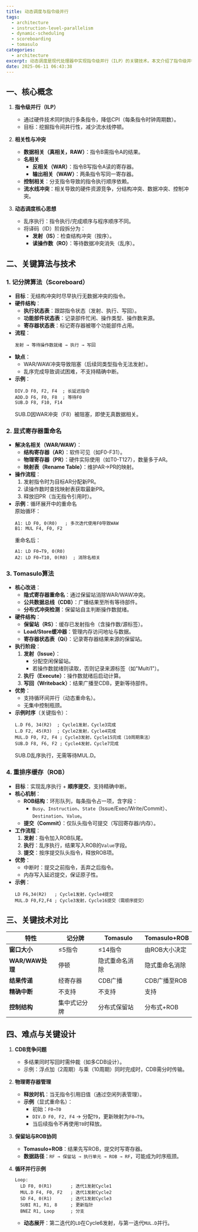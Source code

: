 ```yaml
---
title: 动态调度与指令级并行
tags:
  - architecture
  - instruction-level-parallelism
  - dynamic-scheduling
  - scoreboarding
  - tomasulo
categories:
  - architecture
excerpt: 动态调度是现代处理器中实现指令级并行（ILP）的关键技术。本文介绍了指令级并行的核心概念、相关性与冲突、动态调度的核心思想，以及记分牌算法、显式寄存器重命名和Tomasulo算法等关键技术。
date: 2025-06-11 06:43:38
---
```


## **一、核心概念**
1. **指令级并行（ILP）**  
   - 通过硬件技术同时执行多条指令，降低CPI（每条指令时钟周期数）。
   - 目标：挖掘指令间并行性，减少流水线停顿。

2. **相关性与冲突**  
   - **数据相关（真相关，RAW）**：指令B需指令A的结果。  
   - **名相关**  
     - **反相关（WAR）**：指令B写指令A读的寄存器。  
     - **输出相关（WAW）**：两条指令写同一寄存器。  
   - **控制相关**：分支指令导致的指令执行顺序依赖。  
   - **流水线冲突**：相关导致的硬件资源竞争，分结构冲突、数据冲突、控制冲突。

3. **动态调度核心思想**  
   - 乱序执行：指令执行/完成顺序与程序顺序不同。  
   - 将译码（ID）阶段拆分为：  
     - **发射（IS）**：检查结构冲突（按序）。  
     - **读操作数（RO）**：等待数据冲突消失（乱序）。



## **二、关键算法与技术**
### **1. 记分牌算法（Scoreboard）**
- **目标**：无结构冲突时尽早执行无数据冲突的指令。
- **硬件结构**：  
  - **执行状态表**：跟踪指令状态（发射、执行、写回）。  
  - **功能部件状态表**：记录部件忙闲、操作类型、操作数来源。  
  - **寄存器状态表**：标记寄存器被哪个功能部件占用。  
- **流程**：  
  ```plaintext
  发射 → 等待操作数就绪 → 执行 → 写回
  ```
- **缺点**：  
  - WAR/WAW冲突导致阻塞（后续同类型指令无法发射）。  
  - 乱序完成导致调试困难，不支持精确中断。  
- **示例**：  
  ```assembly
  DIV.D F0, F2, F4  ; 长延迟指令
  ADD.D F6, F0, F8  ; 等待F0
  SUB.D F8, F10, F14
  ```
  SUB.D因WAR冲突（F8）被阻塞，即使无真数据相关。

### **2. 显式寄存器重命名**
- **解决名相关（WAR/WAW）**：  
  - **结构寄存器（AR）**：软件可见（如F0-F31）。  
  - **物理寄存器（PR）**：硬件实际使用（如T0-T127），数量多于AR。  
  - **映射表（Rename Table）**：维护AR→PR的映射。  
- **操作流程**：  
  1. 发射指令时为目标AR分配新PR。  
  2. 读操作数时查找映射表获取最新PR。  
  3. 释放旧PR（当无指令引用时）。  
- **示例**：循环展开中的重命名  
  原始循环：  
  ```assembly
  A1: LD F0, 0(R0)   ; 多次迭代使用F0导致WAW
  B1: MUL F4, F0, F2
  ```
  重命名后：  
  ```assembly
  A1: LD F0→T9, 0(R0)
  A2: LD F0→T10, 0(R0)  ; 消除名相关
  ```

### **3. Tomasulo算法**
- **核心改进**：  
  - **隐式寄存器重命名**：通过保留站消除WAR/WAW冲突。  
  - **公共数据总线（CDB）**：广播结果至所有等待部件。  
  - **分布式冲突检测**：保留站自主判断操作数就绪。  
- **硬件结构**：  
  - **保留站（RS）**：缓存已发射指令（含操作数/源标签）。  
  - **Load/Store缓冲器**：管理内存访问地址与数据。  
  - **寄存器状态表（Qi）**：记录寄存器结果来源的保留站。  
- **执行阶段**：  
  1. **发射（Issue）**：  
     - 分配空闲保留站。  
     - 若操作数就绪则读取，否则记录来源标签（如"Multi1"）。  
  2. **执行（Execute）**：操作数就绪后启动计算。  
  3. **写回（Writeback）**：结果广播至CDB，更新等待部件。  
- **优势**：  
  - 支持循环间并行（动态重命名）。  
  - 无集中控制瓶颈。  
- **示例时序**（关键指令）：  
  ```assembly
  L.D F6, 34(R2)  ; Cycle1发射，Cycle3完成
  L.D F2, 45(R3)  ; Cycle2发射，Cycle4完成
  MUL.D F0, F2, F4 ; Cycle3发射，Cycle15完成（10周期乘法）
  SUB.D F8, F6, F2 ; Cycle4发射，Cycle7完成
  ```
  SUB.D乱序执行，无需等待MUL.D。

### **4. 重排序缓存（ROB）**
- **目标**：实现乱序执行 + **顺序提交**，支持精确中断。  
- **核心机制**：  
  - **ROB结构**：环形队列，每条指令占一项，含字段：  
    - `Busy`、`Instruction`、`State`（Issue/Exec/Write/Commit）、`Destination`、`Value`。  
  - **提交（Commit）**：仅队头指令可提交（写回寄存器/内存）。  
- **工作流程**：  
  1. **发射**：指令加入ROB队尾。  
  2. **执行**：乱序执行，结果写入ROB的`Value`字段。  
  3. **提交**：按序提交队头指令，释放ROB项。  
- **优势**：  
  - 中断时：提交之前指令，丢弃之后指令。  
  - 内存写入延迟提交，保证原子性。  
- **示例**：  
  ```assembly
  LD F6,34(R2)   ; Cycle1发射，Cycle4提交
  MUL.D F0,F2,F4 ; Cycle3发射，Cycle16提交（需顺序提交）
  ```


## **三、关键技术对比**
| **特性**               | **记分牌**         | **Tomasulo**       | **Tomasulo+ROB**   |
|------------------------|-------------------|-------------------|-------------------|
| **窗口大小**           | ≤5指令            | ≤14指令           | 由ROB大小决定     |
| **WAR/WAW处理**        | 停顿              | 隐式重命名消除    | 隐式重命名消除    |
| **结果传递**           | 经寄存器          | CDB广播           | CDB广播至ROB     |
| **精确中断**           | 不支持            | 不支持            | 支持              |
| **控制结构**           | 集中式记分牌      | 分布式保留站      | 分布式+ROB       |


## **四、难点与关键设计**
1. **CDB竞争问题**  
   - 多结果同时写回时需仲裁（如多CDB设计）。  
   - 示例：浮点加（2周期）与乘（10周期）同时完成时，CDB需分时传输。

2. **物理寄存器管理**  
   - **释放时机**：当无指令引用旧值（通过空闲列表管理）。  
   - **示例**（显式重命名）：  
     - 初始：`F0→T0`  
     - `DIV.D F0, F2, F4` → 分配`T9`，更新映射为`F0→T9`。  
     - 当后续指令不再使用`T0`时释放。

3. **保留站与ROB协同**  
   - **Tomasulo+ROB**：结果先写ROB，提交时写寄存器。  
   - **数据路径**：`RF → 保留站 → 执行单元 → ROB → RF`，可能成为时序瓶颈。

4. **循环并行示例**  
   ```assembly
   Loop:
     LD F0, 0(R1)       ; 迭代1发射Cycle1
     MUL.D F4, F0, F2   ; 迭代1发射Cycle2
     SD F4, 0(R1)       ; 迭代1发射Cycle3
     SUBI R1, R1, 8     ; 更新指针
     BNEZ R1, Loop      ; 分支
   ```
   - **动态展开**：第二迭代的`LD`在Cycle6发射，与第一迭代`MUL.D`并行。


